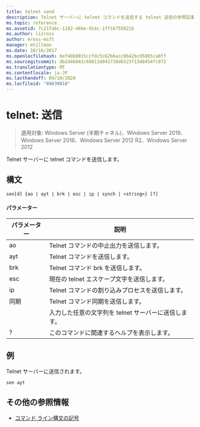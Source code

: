 ```yaml
---
title: telnet send
description: Telnet サーバーに telnet コマンドを送信する telnet 送信の参照記事。
ms.topic: reference
ms.assetid: 7c217abc-1182-466e-914c-1ff16755021b
ms.author: lizross
author: eross-msft
manager: mtillman
ms.date: 10/16/2017
ms.openlocfilehash: bef40b0015ccfdc5c62b6acc8b42bc95865ca0ff
ms.sourcegitcommit: db2d46842c68813d043738d6523f13d8454fc972
ms.translationtype: MT
ms.contentlocale: ja-JP
ms.lasthandoff: 09/10/2020
ms.locfileid: "89639818"
---
```

# <a name="telnet-send"></a>telnet: 送信

> 適用対象: Windows Server (半期チャネル)、Windows Server 2019、Windows Server 2016、Windows Server 2012 R2、Windows Server 2012

Telnet サーバーに telnet コマンドを送信します。

## <a name="syntax"></a>構文
```
sen[d] {ao | ayt | brk | esc | ip | synch | <string>} [?]
```
#### <a name="parameters"></a>パラメーター

| パラメーター |                     説明                      |
|-----------|------------------------------------------------------|
|    ao     |       Telnet コマンドの中止出力を送信します。        |
|    ayt    |       Telnet コマンドを送信します。       |
|    brk    |            Telnet コマンド brk を送信します。            |
|    esc    |      現在の telnet エスケープ文字を送信します。      |
|    ip     |     Telnet コマンドの割り込みプロセスを送信します。     |
|   同期   |           Telnet コマンド同期を送信します。           |
| <string>  | 入力した任意の文字列を telnet サーバーに送信します。 |
|     ?     |     このコマンドに関連するヘルプを表示します。      |

## <a name="examples"></a>例
Telnet サーバーに送信されます。
```
sen ayt
```
## <a name="additional-references"></a>その他の参照情報
- [コマンド ライン構文の記号](command-line-syntax-key.md)
